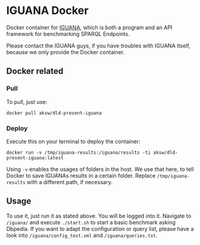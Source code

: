 # IGUANA Docker

Docker container for [IGUANA](https://github.com/AKSW/IGUANA), which is both a program and an API framework for benchmarking SPARQL Endpoints.

Please contact the IGUANA guys, if you have troubles with IGUANA itself, because we only provide the Docker container.

## Docker related

### Pull

To pull, just use:

`docker pull aksw/dld-present-iguana`

### Deploy

Execute this on your terminal to deploy the container:

`docker run -v /tmp/iguana-results:/iguana/results -ti aksw/dld-present-iguana:latest`

Using `-v` enables the usages of folders in the host. We use that here, to tell Docker to save IGUANAs results in a
certain folder. Replace `/tmp/iguana-results` with a different path, if necessary.

## Usage

To use it, just run it as stated above. You will be logged into it. Navigate to `/iguana/` and execute `./start.sh` to start a basic benchmark asking Dbpedia. If you want to adapt the configuration or query list, please have a look into `/iguana/config_test.xml` and `/iguana/queries.txt`.
